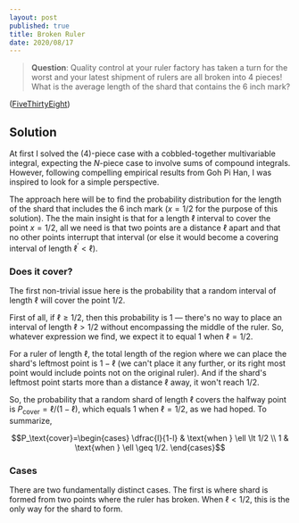 ```yaml
---
layout: post
published: true
title: Broken Ruler
date: 2020/08/17
---
```


>**Question**: Quality control at your ruler factory has taken a turn for the worst and your latest shipment of rulers are all broken into 4 pieces! What is the average length of the shard that contains the $\text{6 inch}$ mark?

<!--more-->

([FiveThirtyEight](https://fivethirtyeight.com/features/are-you-hip-enough-to-be-square/amp/?__twitter_impression=true))

## Solution

At first I solved the \(4\)-piece case with a cobbled-together multivariable integral, expecting the $N$-piece case to involve sums of compound integrals. However, following compelling empirical results from Goh Pi Han, I was inspired to look for a simple perspective.

The approach here will be to find the probability distribution for the length of the shard that includes the $\text{6 inch}$ mark ($x=1/2$ for the purpose of this solution). The the main insight is that for a length $\ell$ interval to cover the point $x = 1/2,$ all we need is that two points are a distance $\ell$ apart and that no other points interrupt that interval (or else it would become a covering interval of length $\ell^\prime < \ell$).

### Does it cover?

The first non-trivial issue here is the probability that a random interval of length $\ell$ will cover the point $1/2.$ 

First of all, if $\ell \geq 1/2,$ then this probability is $1$ — there's no way to place an interval of length $\ell > 1/2$ without encompassing the middle of the ruler. So, whatever expression we find, we expect it to equal $1$ when $\ell = 1/2.$

For a ruler of length $\ell,$ the total length of the region where we can place the shard's leftmost point is $1-\ell$ (we can't place it any further, or its right most point would include points not on the original ruler). And if the shard's leftmost point starts more than a distance $\ell$ away, it won't reach $1/2.$ 

So, the probability that a random shard of length $\ell$ covers the halfway point is $P_\text{cover} = \ell/(1-\ell),$ which equals $1$ when $\ell = 1/2,$ as we had hoped. To summarize,

$$P_\text{cover}=\begin{cases}
\dfrac{l}{1-l} & \text{when } \ell \lt 1/2 \\
1 & \text{when } \ell \geq 1/2.
\end{cases}$$

### Cases

There are two fundamentally distinct cases. The first is where shard is formed from two points where the ruler has broken. When $\ell < 1/2$, this is the only way for the shard to form. 

<br>
